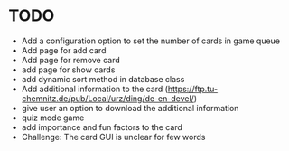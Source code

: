 # TODO
 - Add a configuration option to set the number of cards in game queue
 - Add page for add card
 - Add page for remove card
 - add page for show cards
 - add dynamic sort method in database class
 - Add additional information to the card (https://ftp.tu-chemnitz.de/pub/Local/urz/ding/de-en-devel/)
 - give user an option to download the additional information
 - quiz mode game
 - add importance and fun factors to the card
 - Challenge: The card GUI is unclear for few words 